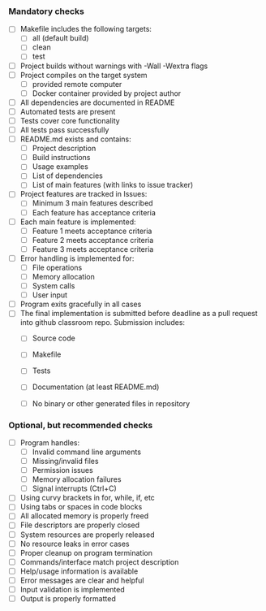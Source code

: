 
### Mandatory checks

- [ ] Makefile includes the following targets:
  - [ ] all (default build)
  - [ ] clean
  - [ ] test
- [ ] Project builds without warnings with -Wall -Wextra flags
- [ ] Project compiles on the target system
	- [ ] provided remote computer
	- [ ] Docker container provided by project author
- [ ] All dependencies are documented in README
- [ ] Automated tests are present
- [ ] Tests cover core functionality
- [ ] All tests pass successfully
- [ ] README.md exists and contains:
  - [ ] Project description
  - [ ] Build instructions
  - [ ] Usage examples
  - [ ] List of dependencies
  - [ ] List of main features (with links to issue tracker)
- [ ] Project features are tracked in Issues:
  - [ ] Minimum 3 main features described
  - [ ] Each feature has acceptance criteria
- [ ] Each main feature is implemented:
  - [ ] Feature 1 meets acceptance criteria
  - [ ] Feature 2 meets acceptance criteria
  - [ ] Feature 3 meets acceptance criteria
- [ ] Error handling is implemented for:
  - [ ] File operations
  - [ ] Memory allocation
  - [ ] System calls
  - [ ] User input
- [ ] Program exits gracefully in all cases
- [ ] The final implementation is submitted before deadline as a pull request into github classroom repo. Submission includes:
  - [ ] Source code
  - [ ] Makefile
  - [ ] Tests
  - [ ] Documentation (at least README.md)
  - [ ] No binary or other generated files in repository


### Optional, but recommended checks

- [ ] Program handles:
  - [ ] Invalid command line arguments
  - [ ] Missing/invalid files
  - [ ] Permission issues
  - [ ] Memory allocation failures
  - [ ] Signal interrupts (Ctrl+C)
- [ ] Using curvy brackets in for, while, if, etc
- [ ] Using tabs or spaces in code blocks
- [ ] All allocated memory is properly freed
- [ ] File descriptors are properly closed
- [ ] System resources are properly released
- [ ] No resource leaks in error cases
- [ ] Proper cleanup on program termination
- [ ] Commands/interface match project description
- [ ] Help/usage information is available
- [ ] Error messages are clear and helpful
- [ ] Input validation is implemented
- [ ] Output is properly formatted
